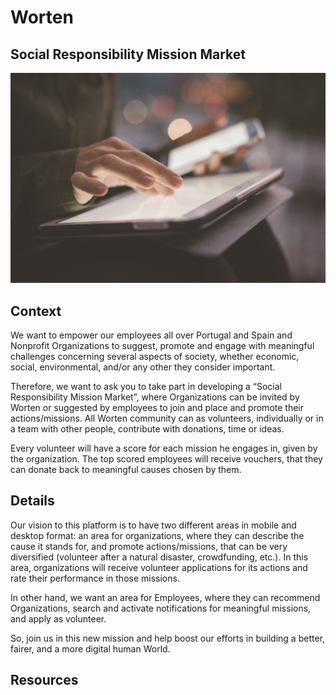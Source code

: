 
# Worten

## Social Responsibility Mission Market

![Social Responsibility Mission Market](https://raw.githubusercontent.com/PixelsCamp/hackathon/master/v3.0/assets/worten_social-responsibility-mission-market.jpg "Social Responsibility Mission Market")

## Context

We want to empower our employees all over Portugal and Spain and Nonprofit Organizations to suggest, promote and engage with meaningful challenges concerning several aspects of society, whether economic, social, environmental, and/or any other they consider important.

Therefore, we want to ask you to take part in developing a “Social Responsibility Mission Market”, where Organizations can be invited by Worten or suggested by employees to join and place and promote their actions/missions. All Worten community can as volunteers, individually or in a team with other people, contribute with donations, time or ideas.

Every volunteer will have a score for each mission he engages in, given by the organization. The top scored employees will receive vouchers, that they can donate back to meaningful causes chosen by them.


## Details

Our vision to this platform is to have two different areas in mobile and desktop format: an area for organizations, where they can describe the cause it stands for, and promote actions/missions, that can be very diversified (volunteer after a natural disaster, crowdfunding, etc.). In this area, organizations will receive volunteer applications for its actions and rate their performance in those missions.

In other hand, we want an area for Employees, where they can recommend Organizations, search and activate notifications for meaningful missions, and apply as volunteer. 

So, join us in this new mission and help boost our efforts in building a better, fairer, and a more digital human World.



## Resources


